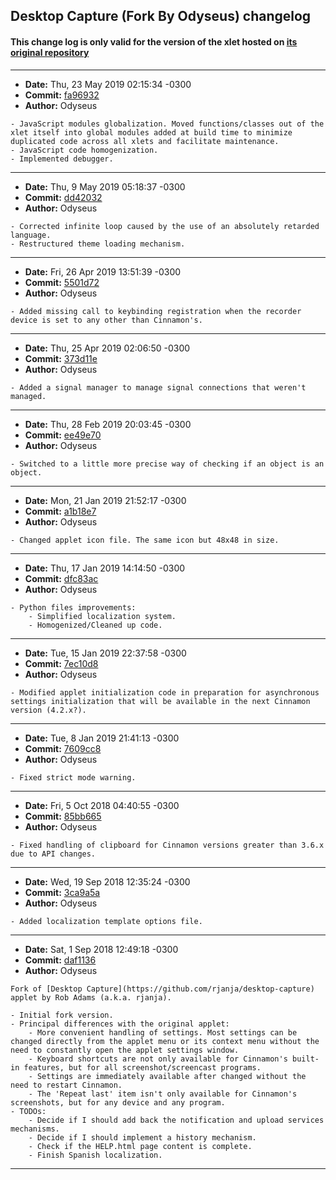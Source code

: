 ## Desktop Capture (Fork By Odyseus) changelog

#### This change log is only valid for the version of the xlet hosted on [its original repository](https://gitlab.com/Odyseus/CinnamonTools)

***

- **Date:** Thu, 23 May 2019 02:15:34 -0300
- **Commit:** [fa96932](https://gitlab.com/Odyseus/CinnamonTools/commit/fa96932)
- **Author:** Odyseus

```
- JavaScript modules globalization. Moved functions/classes out of the xlet itself into global modules added at build time to minimize duplicated code across all xlets and facilitate maintenance.
- JavaScript code homogenization.
- Implemented debugger.

```

***

- **Date:** Thu, 9 May 2019 05:18:37 -0300
- **Commit:** [dd42032](https://gitlab.com/Odyseus/CinnamonTools/commit/dd42032)
- **Author:** Odyseus

```
- Corrected infinite loop caused by the use of an absolutely retarded language.
- Restructured theme loading mechanism.

```

***

- **Date:** Fri, 26 Apr 2019 13:51:39 -0300
- **Commit:** [5501d72](https://gitlab.com/Odyseus/CinnamonTools/commit/5501d72)
- **Author:** Odyseus

```
- Added missing call to keybinding registration when the recorder device is set to any other than Cinnamon's.

```

***

- **Date:** Thu, 25 Apr 2019 02:06:50 -0300
- **Commit:** [373d11e](https://gitlab.com/Odyseus/CinnamonTools/commit/373d11e)
- **Author:** Odyseus

```
- Added a signal manager to manage signal connections that weren't managed.

```

***

- **Date:** Thu, 28 Feb 2019 20:03:45 -0300
- **Commit:** [ee49e70](https://gitlab.com/Odyseus/CinnamonTools/commit/ee49e70)
- **Author:** Odyseus

```
- Switched to a little more precise way of checking if an object is an object.

```

***

- **Date:** Mon, 21 Jan 2019 21:52:17 -0300
- **Commit:** [a1b18e7](https://gitlab.com/Odyseus/CinnamonTools/commit/a1b18e7)
- **Author:** Odyseus

```
- Changed applet icon file. The same icon but 48x48 in size.

```

***

- **Date:** Thu, 17 Jan 2019 14:14:50 -0300
- **Commit:** [dfc83ac](https://gitlab.com/Odyseus/CinnamonTools/commit/dfc83ac)
- **Author:** Odyseus

```
- Python files improvements:
    - Simplified localization system.
    - Homogenized/Cleaned up code.

```

***

- **Date:** Tue, 15 Jan 2019 22:37:58 -0300
- **Commit:** [7ec10d8](https://gitlab.com/Odyseus/CinnamonTools/commit/7ec10d8)
- **Author:** Odyseus

```
- Modified applet initialization code in preparation for asynchronous settings initialization that will be available in the next Cinnamon version (4.2.x?).

```

***

- **Date:** Tue, 8 Jan 2019 21:41:13 -0300
- **Commit:** [7609cc8](https://gitlab.com/Odyseus/CinnamonTools/commit/7609cc8)
- **Author:** Odyseus

```
- Fixed strict mode warning.

```

***

- **Date:** Fri, 5 Oct 2018 04:40:55 -0300
- **Commit:** [85bb665](https://gitlab.com/Odyseus/CinnamonTools/commit/85bb665)
- **Author:** Odyseus

```
- Fixed handling of clipboard for Cinnamon versions greater than 3.6.x due to API changes.

```

***

- **Date:** Wed, 19 Sep 2018 12:35:24 -0300
- **Commit:** [3ca9a5a](https://gitlab.com/Odyseus/CinnamonTools/commit/3ca9a5a)
- **Author:** Odyseus

```
- Added localization template options file.

```

***

- **Date:** Sat, 1 Sep 2018 12:49:18 -0300
- **Commit:** [daf1136](https://gitlab.com/Odyseus/CinnamonTools/commit/daf1136)
- **Author:** Odyseus

```
Fork of [Desktop Capture](https://github.com/rjanja/desktop-capture) applet by Rob Adams (a.k.a. rjanja).

- Initial fork version.
- Principal differences with the original applet:
    - More convenient handling of settings. Most settings can be changed directly from the applet menu or its context menu without the need to constantly open the applet settings window.
    - Keyboard shortcuts are not only available for Cinnamon's built-in features, but for all screenshot/screencast programs.
    - Settings are immediately available after changed without the need to restart Cinnamon.
    - The 'Repeat last' item isn't only available for Cinnamon's screenshots, but for any device and any program.
- TODOs:
    - Decide if I should add back the notification and upload services mechanisms.
    - Decide if I should implement a history mechanism.
    - Check if the HELP.html page content is complete.
    - Finish Spanish localization.

```

***

